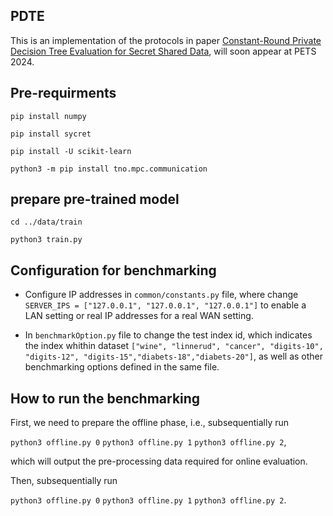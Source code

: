 ## PDTE

This is an implementation of the protocols in paper [Constant-Round Private Decision Tree Evaluation for Secret Shared Data](https://eprint.iacr.org/2023/1307),  will soon appear at PETS 2024.

## Pre-requirments 

`pip install numpy`

`pip install sycret`

`pip install -U scikit-learn`

`python3 -m pip install tno.mpc.communication`


## prepare pre-trained model

`cd ../data/train`

`python3 train.py`


<!--## Structure of the code files

 * function secret sharing implementation: fss.py 

 * func -->

## Configuration for benchmarking

+ Configure IP addresses in `common/constants.py` file, where change
`SERVER_IPS = ["127.0.0.1", "127.0.0.1", "127.0.0.1"]` 
to enable a LAN setting or real IP addresses for a real WAN setting.

+ In `benchmarkOption.py` file to change the test index id, which indicates the index whithin dataset `["wine", "linnerud", "cancer", "digits-10", "digits-12", "digits-15","diabets-18","diabets-20"]`, as well as other benchmarking options defined in the same file.


## How to run the benchmarking

First, we need to prepare the offline phase, i.e., subsequentially run

`python3 offline.py 0`
`python3 offline.py 1`
`python3 offline.py 2`,

which will output the pre-processing data required for online evaluation.

Then, subsequentially run

`python3 offline.py 0`
`python3 offline.py 1`
`python3 offline.py 2`.